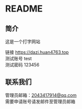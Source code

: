 # README
## 简介
这是一个打字网站

链接 <https://dazi.huan4763.top>  
测试账号 test  
测试密码 123456  

## 联系我们
管理员邮箱：<2043417914@qq.com>  
需要申请账号请发邮件至管理员邮箱